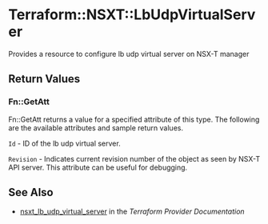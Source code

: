 # Terraform::NSXT::LbUdpVirtualServer

Provides a resource to configure lb udp virtual server on NSX-T manager

## Return Values

### Fn::GetAtt

Fn::GetAtt returns a value for a specified attribute of this type. The following are the available attributes and sample return values.

`Id` - ID of the lb udp virtual server.

`Revision` - Indicates current revision number of the object as seen by NSX-T API server. This attribute can be useful for debugging.

## See Also

* [nsxt_lb_udp_virtual_server](https://www.terraform.io/docs/providers/nsxt/r/lb_udp_virtual_server.html) in the _Terraform Provider Documentation_